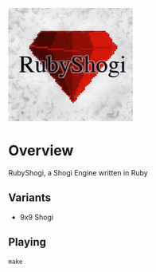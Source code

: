 ![alt text](https://raw.githubusercontent.com/SamuraiDangyo/RubyShogi/master/logo.jpg)

# Overview
RubyShogi, a Shogi Engine written in Ruby

## Variants
- 9x9 Shogi

## Playing
```
make
```

